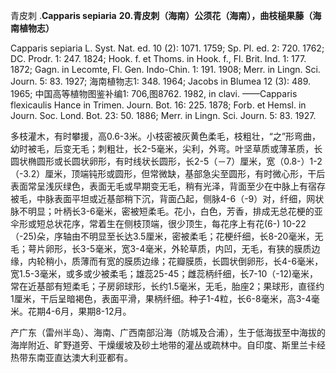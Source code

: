 青皮刺
.**Capparis sepiaria**
**20.青皮刺（海南）公须花（海南），曲枝槌果藤（海南植物志）**

Capparis sepiaria L. Syst. Nat. ed. 10 (2): 1071. 1759; Sp. Pl. ed. 2: 720. 1762; DC. Prodr. 1: 247. 1824; Hook. f. et Thoms. in Hook. f., Fl. Brit. Ind. 1: 177. 1872; Gagn. in Lecomte, Fl. Gen. Indo-Chin. 1: 191. 1908; Merr. in Lingn. Sci. Journ. 5: 83. 1927; 海南植物志1: 348. 1964; Jacobs in Blumea 12 (3): 489. 1965; 中国高等植物图鉴补编1: 706,图8762. 1982, in clavi. ——Capparis flexicaulis Hance in Trimen. Journ. Bot. 16: 225. 1878; Forb. et Hemsl. in Journ. Soc. Lond. Bot. 23: 50. 1886; Merr. in Lingn. Sci. Journ. 5: 83. 1927.

多枝灌木，有时攀援，高0.6-3米。小枝密被灰黄色柔毛，枝粗壮，“之”形弯曲，幼时被毛，后变无毛；刺粗壮，长2-5毫米，尖利，外弯。叶坚草质或薄革质，长圆状椭圆形或长圆状卵形，有时线状长圆形，长2-5（－7）厘米，宽（0.8-）1-2（-3.2）厘米，顶端钝形或圆形，但常微缺，基部急尖至圆形，有时微心形，干后表面常呈浅灰绿色，表面无毛或早期变无毛，稍有光泽，背面至少在中脉上有宿存被毛，中脉表面平坦或近基部稍下沉，背面凸起，侧脉4-6（-9）对，纤细，网状脉不明显；叶柄长3-6毫米，密被短柔毛。花小，白色，芳香，排成无总花梗的亚伞形或短总状花序，常着生在侧枝顶端，很少顶生，每花序上有花(6-) 10-22（-25)朵，序轴由不明显至长达3.5厘米，密被柔毛；花梗纤细，长8-20毫米，无毛；萼片卵形，长3-5毫米，宽3-4毫米，外轮草质，内凹，无毛，有狭的膜质边缘，内轮稍小，质薄而有宽的膜质边缘；花瓣膜质，长圆状倒卵形，长4-6毫米，宽1.5-3毫米，或多或少被柔毛；雄蕊25-45；雌蕊柄纤细，长7-10（-12)毫米，常在近基部有短柔毛；子房卵球形，长约1.5毫米，无毛，胎座2；果球形，直径约1厘米，干后呈暗褐色，表面平滑，果柄纤细。种子1-4粒，长6-8毫米，高3-4毫米。花期4-6月，果期8-12月。

产广东（雷州半岛）、海南、广西南部沿海（防城及合浦），生于低海拔至中海拔的海岸附近、旷野道旁、干燥缓坡及砂土地带的灌丛或疏林中。自印度、斯里兰卡经热带东南亚直达澳大利亚都有。
